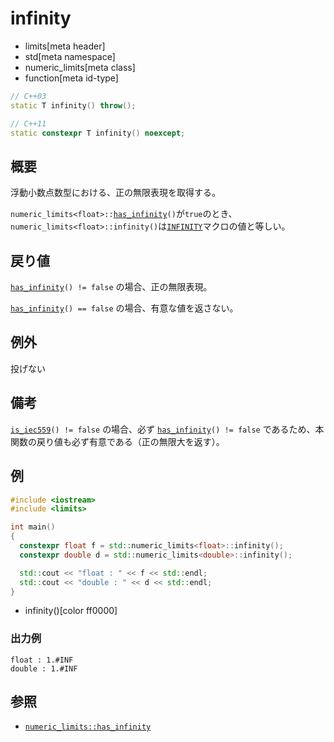 # infinity
* limits[meta header]
* std[meta namespace]
* numeric_limits[meta class]
* function[meta id-type]

```cpp
// C++03
static T infinity() throw();

// C++11
static constexpr T infinity() noexcept;
```

## 概要
浮動小数点数型における、正の無限表現を取得する。  

`numeric_limits<float>::`[`has_infinity`](has_infinity.md)`()`が`true`のとき、`numeric_limits<float>::infinity()`は[`INFINITY`](../../cmath/infinity.md)マクロの値と等しい。


## 戻り値
[`has_infinity`](has_infinity.md)`() != false` の場合、正の無限表現。

[`has_infinity`](has_infinity.md)`() == false` の場合、有意な値を返さない。


## 例外
投げない


## 備考
[`is_iec559`](is_iec559.md)`() != false` の場合、必ず [`has_infinity`](has_infinity.md)`() != false` であるため、本関数の戻り値も必ず有意である（正の無限大を返す）。


## 例
```cpp
#include <iostream>
#include <limits>

int main()
{
  constexpr float f = std::numeric_limits<float>::infinity();
  constexpr double d = std::numeric_limits<double>::infinity();

  std::cout << "float : " << f << std::endl;
  std::cout << "double : " << d << std::endl;
}
```
* infinity()[color ff0000]

### 出力例
```
float : 1.#INF
double : 1.#INF
```

## 参照
* [`numeric_limits::has_infinity`](has_infinity.md)


